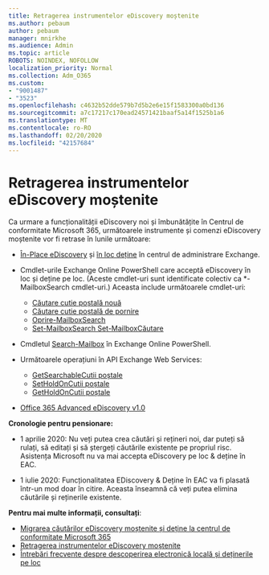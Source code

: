 ```yaml
---
title: Retragerea instrumentelor eDiscovery moștenite
ms.author: pebaum
author: pebaum
manager: mnirkhe
ms.audience: Admin
ms.topic: article
ROBOTS: NOINDEX, NOFOLLOW
localization_priority: Normal
ms.collection: Adm_O365
ms.custom:
- "9001487"
- "3523"
ms.openlocfilehash: c4632b52dde579b7d5b2e6e15f1583300a0bd136
ms.sourcegitcommit: a7c17217c170ead24571421baaf5a14f1525b1a6
ms.translationtype: MT
ms.contentlocale: ro-RO
ms.lasthandoff: 02/20/2020
ms.locfileid: "42157684"
---
```

# <a name="retirement-of-legacy-ediscovery-tools"></a>Retragerea instrumentelor eDiscovery moștenite

Ca urmare a funcționalității eDiscovery noi și îmbunătățite în Centrul de conformitate Microsoft 365, următoarele instrumente și comenzi eDiscovery moștenite vor fi retrase în lunile următoare:

- [În-Place eDiscovery](https://docs.microsoft.com/exchange/security-and-compliance/in-place-ediscovery/in-place-ediscovery) și [în loc deține](https://docs.microsoft.com/exchange/security-and-compliance/create-or-remove-in-place-holds) în centrul de administrare Exchange.

- Cmdlet-urile Exchange Online PowerShell care acceptă eDiscovery în loc și deține pe loc. (Aceste cmdlet-uri sunt identificate colectiv ca *-MailboxSearch cmdlet-uri.) Aceasta include următoarele cmdlet-uri:

    - [Căutare cutie poștală nouă](https://docs.microsoft.com/powershell/module/exchange/policy-and-compliance-content-search/new-mailboxsearch)
    - [Căutare cutie poștală de pornire](https://docs.microsoft.com/powershell/module/exchange/policy-and-compliance-content-search/start-mailboxsearch)
    - [Oprire-MailboxSearch](https://docs.microsoft.com/powershell/module/exchange/policy-and-compliance-content-search/stop-mailboxsearch)
    - [Set-MailboxSearch Set-MailboxCăutare](https://docs.microsoft.com/powershell/module/exchange/policy-and-compliance-content-search/set-mailboxsearch)

- Cmdletul [Search-Mailbox](https://docs.microsoft.com/powershell/module/exchange/mailboxes/search-mailbox?view=exchange-ps) în Exchange Online PowerShell.
- Următoarele operațiuni în API Exchange Web Services:
    - [GetSearchableCutii poștale](https://docs.microsoft.com/exchange/client-developer/web-service-reference/getsearchablemailboxes-operation)
    - [SetHoldOnCutii poștale](https://docs.microsoft.com/exchange/client-developer/web-service-reference/setholdonmailboxes-operation)
    - [GetHoldOnCutii poștale](https://docs.microsoft.com/exchange/client-developer/web-service-reference/getholdonmailboxes-operation)

- [Office 365 Advanced eDiscovery v1.0](https://docs.microsoft.com/en-us/microsoft-365/compliance/office-365-advanced-ediscovery)

**Cronologie pentru pensionare:**
- 1 aprilie 2020: Nu veți putea crea căutări și rețineri noi, dar puteți să rulați, să editați și să ștergeți căutările existente pe propriul risc. Asistența Microsoft nu va mai accepta eDiscovery pe loc & deține în EAC.

- 1 iulie 2020: Funcționalitatea EDiscovery & Deține în EAC va fi plasată într-un mod doar în citire. Aceasta înseamnă că veți putea elimina căutările și reținerile existente.

**Pentru mai multe informații, consultați**:

 - [Migrarea căutărilor eDiscovery moștenite și deține la centrul de conformitate Microsoft 365](https://docs.microsoft.com/en-us/microsoft-365/compliance/migrate-legacy-ediscovery-searches-and-holds)
 - [Retragerea instrumentelor eDiscovery moștenite](https://docs.microsoft.com/en-us/microsoft-365/compliance/legacy-ediscovery-retirement)
 - [Întrebări frecvente despre descoperirea electronică locală și deținerile pe loc](https://docs.microsoft.com/en-us/microsoft-365/compliance/legacy-ediscovery-retirement#faqs-about-in-place-ediscovery-and-in-place-holds)



